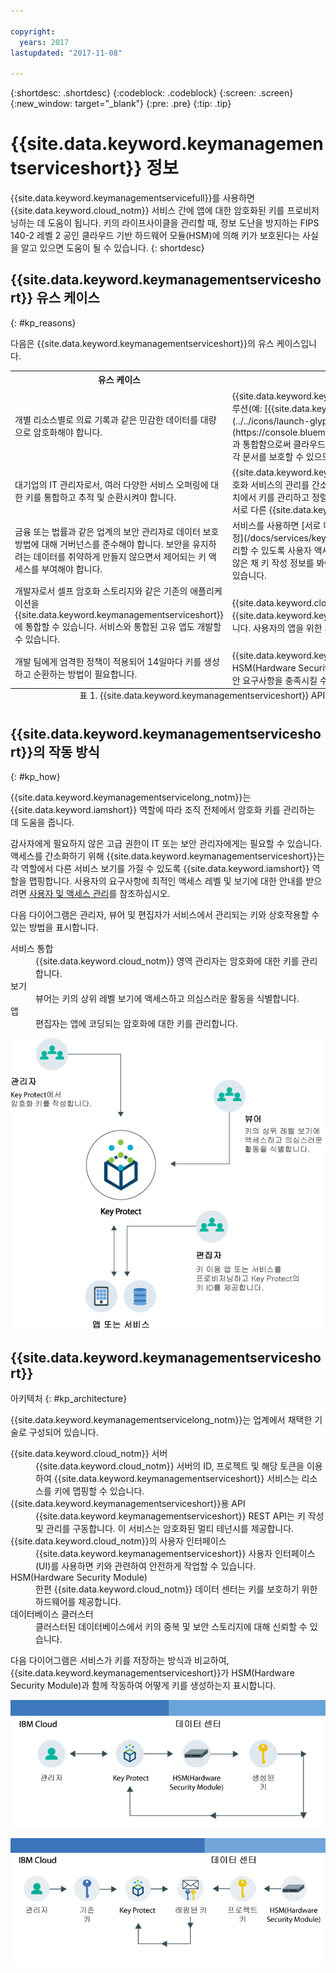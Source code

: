 ```yaml
---

copyright:
  years: 2017
lastupdated: "2017-11-08"

---
```


{:shortdesc: .shortdesc}
{:codeblock: .codeblock}
{:screen: .screen}
{:new_window: target="_blank"}
{:pre: .pre}
{:tip: .tip}

# {{site.data.keyword.keymanagementserviceshort}} 정보

{{site.data.keyword.keymanagementservicefull}}를 사용하면 {{site.data.keyword.cloud_notm}} 서비스 간에 앱에 대한 암호화된 키를 프로비저닝하는 데 도움이 됩니다. 키의 라이프사이클을 관리할 때, 정보 도난을 방지하는 FIPS 140-2 레벨 2 공인 클라우드 기반 하드웨어 모듈(HSM)에 의해 키가 보호된다는 사실을 알고 있으면 도움이 될 수 있습니다.
{: shortdesc}

## {{site.data.keyword.keymanagementserviceshort}} 유스 케이스
{: #kp_reasons}

다음은 {{site.data.keyword.keymanagementserviceshort}}의 유스 케이스입니다.

<table>
  <tr>
    <th>유스 케이스</th>
    <th>솔루션</th>
  </tr>
  <tr>
    <td>개별 리소스별로 의료 기록과 같은 민감한 데이터를 대량으로 암호화해야 합니다.</td>
    <td>{{site.data.keyword.keymanagementserviceshort}} 서비스를 스토리지 솔루션(예: [{{site.data.keyword.objectstorageshort}} ![외부 링크 아이콘](../../icons/launch-glyph.svg "외부 링크 아이콘")](https://console.bluemix.net/docs/services/ObjectStorage/index.html))과 통합함으로써 클라우드의 유휴 데이터를 암호화할 수 있습니다. 서로 다른 키로 각 문서를 보호할 수 있으므로 데이터에 대한 세부 단위의 제어가 가능합니다.</td>
  </tr>
  <tr>
    <td>대기업의 IT 관리자로서, 여러 다양한 서비스 오퍼링에 대한 키를 통합하고 추적 및 순환시켜야 합니다.</td>
    <td>{{site.data.keyword.keymanagementserviceshort}}
인터페이스는 여러 암호화 서비스의 관리를 간소화합니다. 이 서비스를 사용하면 하나의
중앙 집중식 위치에서 키를 관리하고 정렬할 수 있습니다. 또는 프로젝트별로 키를 분리하고 이를 서로 다른
{{site.data.keyword.cloud_notm}} 영역에 보관할 수 있습니다.</td>
  </tr>
  <tr>
    <td>금융 또는 법률과 같은 업계의 보안 관리자로 데이터 보호 방법에 대해 거버넌스를 준수해야 합니다. 보안을 유지하려는 데이터를 취약하게 만들지 않으면서 제어되는 키 액세스를 부여해야 합니다.</td>
    <td>서비스를 사용하면 [서로 다른 Identity and Access Management 역할을 지정](/docs/services/keyprotect_manage_access.html#roles)하여 키를 관리할 수 있도록 사용자 액세스를 제어할 수 있습니다. 예를 들어, 키 자료를 보지 않은 채 키 작성 정보를 봐야 하는 사용자에게 읽기 전용 액세스 권한을 부여할 수 있습니다.</td>
  <tr>
    <td>개발자로서 셀프 암호화 스토리지와 같은 기존의 애플리케이션을 {{site.data.keyword.keymanagementserviceshort}}에 통합할 수 있습니다. 서비스와 통합된 고유 앱도 개발할 수 있습니다.</td>
    <td>{{site.data.keyword.cloud_notm}}의 앱이나 외부 앱을 {{site.data.keyword.keymanagementserviceshort}} API와 통합할 수 있습니다. 사용자의 앱을 위한 기존의 자체 키를 사용할 수 있습니다. </td>
  </tr>
  <tr>
    <td>개발 팀에게 엄격한 정책이 적용되어 14일마다 키를 생성하고 순환하는 방법이 필요합니다.</td>
    <td>{{site.data.keyword.keymanagementserviceshort}}를 사용하면 HSM(Hardware Security Module)에서 신속하게 키를 생성하여 지속적인 보안 요구사항을 충족시킬 수 있습니다.</td>
  </tr>
  <caption style="caption-side:bottom;">표 1. {{site.data.keyword.keymanagementserviceshort}} API를 통해 키를 추가하는 데 필요한 변수</caption>
</table>

## {{site.data.keyword.keymanagementserviceshort}}의 작동 방식
{: #kp_how}

{{site.data.keyword.keymanagementservicelong_notm}}는
{{site.data.keyword.iamshort}} 역할에 따라 조직 전체에서 암호화 키를 관리하는 데 도움을 줍니다.

감사자에게 필요하지 않은 고급 권한이
IT 또는 보안 관리자에게는 필요할 수 있습니다. 액세스를 간소화하기 위해 {{site.data.keyword.keymanagementserviceshort}}는
각 역할에서 다른 서비스 보기를 가질 수 있도록 {{site.data.keyword.iamshort}} 역할을 맵핑합니다. 사용자의 요구사항에 최적인 액세스 레벨 및 보기에 대한 안내를 받으려면 [사용자 및 액세스 관리](/docs/services/keymgmt/keyprotect_manage_access.html#roles)를 참조하십시오.

다음 다이어그램은 관리자, 뷰어 및 편집자가 서비스에서 관리되는 키와 상호작용할 수 있는 방법을 표시합니다.

<dl>
  <dt>서비스 통합</dt>
    <dd>{{site.data.keyword.cloud_notm}} 영역 관리자는
암호화에 대한 키를 관리합니다.</dd>
  <dt>보기</dt>
    <dd>뷰어는 키의 상위 레벨 보기에 액세스하고 의심스러운 활동을 식별합니다.</dd>
  <dt>앱</dt>
    <dd>편집자는 앱에 코딩되는 암호화에 대한 키를 관리합니다.</dd>
</dl>

![다이어그램은 이전 정의 목록에서 설명한 것과 동일한 컴포넌트를 보여줍니다. ](images/keys-use-cases.png)

## {{site.data.keyword.keymanagementserviceshort}}
아키텍처
{: #kp_architecture}

{{site.data.keyword.keymanagementservicelong_notm}}는 업계에서 채택한 기술로 구성되어 있습니다.

<dl>
  <dt>{{site.data.keyword.cloud_notm}} 서버</dt>
    <dd>{{site.data.keyword.cloud_notm}} 서버의 ID, 프로젝트 및 해당 토큰을 이용하여 {{site.data.keyword.keymanagementserviceshort}} 서비스는 리소스를 키에 맵핑할 수 있습니다.</dd>
  <dt>{{site.data.keyword.keymanagementserviceshort}}용 API</dt>
    <dd>{{site.data.keyword.keymanagementserviceshort}} REST API는
키 작성 및 관리를 구동합니다. 이 서비스는 암호화된 멀티 테넌시를 제공합니다.</dd>
  <dt>{{site.data.keyword.cloud_notm}}의 사용자 인터페이스</dt>
    <dd>{{site.data.keyword.keymanagementserviceshort}} 사용자 인터페이스(UI)를 사용하면 키와 관련하여 안전하게 작업할 수 있습니다.</dd>
  <dt>HSM(Hardware Security Module)</dt>
    <dd>한편 {{site.data.keyword.cloud_notm}} 데이터 센터는 키를 보호하기 위한 하드웨어를 제공합니다.</dd>
  <dt>데이터베이스 클러스터</dt>
    <dd>클러스터된 데이터베이스에서 키의 중복 및 보안 스토리지에 대해 신뢰할 수 있습니다.</dd>
</dl>

다음 다이어그램은 서비스가 키를 저장하는 방식과 비교하여,
{{site.data.keyword.keymanagementserviceshort}}가
HSM(Hardware Security Module)과 함께 작동하여 어떻게 키를 생성하는지 표시합니다.

![다이어그램은 키의 생성 방법을 보여줍니다.](images/generated-key.png)

![다이어그램은 기존 키의 저장 방법을 보여줍니다.](images/stored-key.png)
